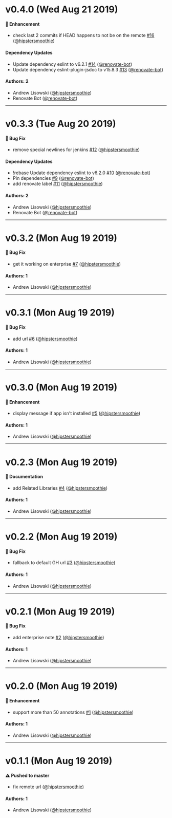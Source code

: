 # v0.4.0 (Wed Aug 21 2019)

#### 🚀  Enhancement

- check last 2 commits if HEAD happens to not be on the remote [#16](https://github.com/hipstersmoothie/create-check/pull/16) ([@hipstersmoothie](https://github.com/hipstersmoothie))

#### Dependency Updates

- Update dependency eslint to v6.2.1 [#14](https://github.com/hipstersmoothie/create-check/pull/14) ([@renovate-bot](https://github.com/renovate-bot))
- Update dependency eslint-plugin-jsdoc to v15.8.3 [#13](https://github.com/hipstersmoothie/create-check/pull/13) ([@renovate-bot](https://github.com/renovate-bot))

#### Authors: 2

- Andrew Lisowski ([@hipstersmoothie](https://github.com/hipstersmoothie))
- Renovate Bot ([@renovate-bot](https://github.com/renovate-bot))

---

# v0.3.3 (Tue Aug 20 2019)

#### 🐛  Bug Fix

- remove special newlines for jenkins [#12](https://github.com/hipstersmoothie/create-check/pull/12) ([@hipstersmoothie](https://github.com/hipstersmoothie))

#### Dependency Updates

- !rebase Update dependency eslint to v6.2.0 [#10](https://github.com/hipstersmoothie/create-check/pull/10) ([@renovate-bot](https://github.com/renovate-bot))
- Pin dependencies [#9](https://github.com/hipstersmoothie/create-check/pull/9) ([@renovate-bot](https://github.com/renovate-bot))
- add renovate label [#11](https://github.com/hipstersmoothie/create-check/pull/11) ([@hipstersmoothie](https://github.com/hipstersmoothie))

#### Authors: 2

- Andrew Lisowski ([@hipstersmoothie](https://github.com/hipstersmoothie))
- Renovate Bot ([@renovate-bot](https://github.com/renovate-bot))

---

# v0.3.2 (Mon Aug 19 2019)

#### 🐛  Bug Fix

- get it working on enterprise [#7](https://github.com/hipstersmoothie/create-check/pull/7) ([@hipstersmoothie](https://github.com/hipstersmoothie))

#### Authors: 1

- Andrew Lisowski ([@hipstersmoothie](https://github.com/hipstersmoothie))

---

# v0.3.1 (Mon Aug 19 2019)

#### 🐛  Bug Fix

- add url [#6](https://github.com/hipstersmoothie/create-check/pull/6) ([@hipstersmoothie](https://github.com/hipstersmoothie))

#### Authors: 1

- Andrew Lisowski ([@hipstersmoothie](https://github.com/hipstersmoothie))

---

# v0.3.0 (Mon Aug 19 2019)

#### 🚀  Enhancement

- display message if app isn't installed [#5](https://github.com/hipstersmoothie/create-check/pull/5) ([@hipstersmoothie](https://github.com/hipstersmoothie))

#### Authors: 1

- Andrew Lisowski ([@hipstersmoothie](https://github.com/hipstersmoothie))

---

# v0.2.3 (Mon Aug 19 2019)

#### 📝  Documentation

- add Related Libraries [#4](https://github.com/hipstersmoothie/create-check/pull/4) ([@hipstersmoothie](https://github.com/hipstersmoothie))

#### Authors: 1

- Andrew Lisowski ([@hipstersmoothie](https://github.com/hipstersmoothie))

---

# v0.2.2 (Mon Aug 19 2019)

#### 🐛  Bug Fix

- fallback to default GH url [#3](https://github.com/hipstersmoothie/create-check/pull/3) ([@hipstersmoothie](https://github.com/hipstersmoothie))

#### Authors: 1

- Andrew Lisowski ([@hipstersmoothie](https://github.com/hipstersmoothie))

---

# v0.2.1 (Mon Aug 19 2019)

#### 🐛  Bug Fix

- add enterprise note [#2](https://github.com/hipstersmoothie/create-check/pull/2) ([@hipstersmoothie](https://github.com/hipstersmoothie))

#### Authors: 1

- Andrew Lisowski ([@hipstersmoothie](https://github.com/hipstersmoothie))

---

# v0.2.0 (Mon Aug 19 2019)

#### 🚀  Enhancement

- support more than 50 annotations [#1](https://github.com/hipstersmoothie/create-check/pull/1) ([@hipstersmoothie](https://github.com/hipstersmoothie))

#### Authors: 1

- Andrew Lisowski ([@hipstersmoothie](https://github.com/hipstersmoothie))

---

# v0.1.1 (Mon Aug 19 2019)

#### ⚠️  Pushed to master

- fix remote url  ([@hipstersmoothie](https://github.com/hipstersmoothie))

#### Authors: 1

- Andrew Lisowski ([@hipstersmoothie](https://github.com/hipstersmoothie))